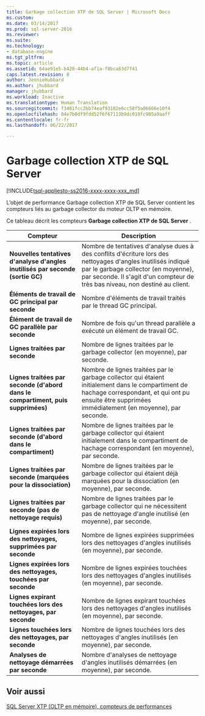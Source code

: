```yaml
---
title: Garbage collection XTP de SQL Server | Microsoft Docs
ms.custom: 
ms.date: 03/14/2017
ms.prod: sql-server-2016
ms.reviewer: 
ms.suite: 
ms.technology:
- database-engine
ms.tgt_pltfrm: 
ms.topic: article
ms.assetid: 64ae91e5-b420-44b4-af1a-f8bca83d7f41
caps.latest.revision: 8
author: JennieHubbard
ms.author: jhubbard
manager: jhubbard
ms.workload: Inactive
ms.translationtype: Human Translation
ms.sourcegitcommit: f3481fcc2bb74eaf93182e6cc58f5a06666e10f4
ms.openlocfilehash: 84e7b0df9fdd52f6f67113b9dc019fc905a9aaff
ms.contentlocale: fr-fr
ms.lasthandoff: 06/22/2017

---
```

# <a name="sql-server-xtp-garbage-collection"></a>Garbage collection XTP de SQL Server
[!INCLUDE[tsql-appliesto-ss2016-xxxx-xxxx-xxx_md](../../includes/tsql-appliesto-ss2016-xxxx-xxxx-xxx-md.md)]

  L’objet de performance Garbage collection XTP de SQL Server contient les compteurs liés au garbage collector du moteur OLTP en mémoire.  
  
 Ce tableau décrit les compteurs **Garbage collection XTP de SQL Server** .  
  
|Compteur|Description|  
|-------------|-----------------|  
|**Nouvelles tentatives d'analyse d'angles inutilisés par seconde (sortie GC)**|Nombre de tentatives d'analyse dues à des conflits d'écriture lors des nettoyages d'angles inutilisés indiqué par le garbage collector (en moyenne), par seconde. Il s'agit d'un compteur de très bas niveau, non destiné au client.|  
|**Éléments de travail de GC principal par seconde**|Nombre d'éléments de travail traités par le thread GC principal.|  
|**Élément de travail de GC parallèle par seconde**|Nombre de fois qu'un thread parallèle a exécuté un élément de travail GC.|  
|**Lignes traitées par seconde**|Nombre de lignes traitées par le garbage collector (en moyenne), par seconde.|  
|**Lignes traitées par seconde (d'abord dans le compartiment, puis supprimées)**|Nombre de lignes traitées par le garbage collector qui étaient initialement dans le compartiment de hachage correspondant, et qui ont pu ensuite être supprimées immédiatement (en moyenne), par seconde.|  
|**Lignes traitées par seconde (d'abord dans le compartiment)**|Nombre de lignes traitées par le garbage collector qui étaient initialement dans le compartiment de hachage correspondant (en moyenne), par seconde.|  
|**Lignes traitées par seconde (marquées pour la dissociation)**|Nombre de lignes traitées par le garbage collector qui étaient déjà marquées pour la dissociation (en moyenne), par seconde.|  
|**Lignes traitées par seconde (pas de nettoyage requis)**|Nombre de lignes traitées par le garbage collector qui ne nécessitent pas de nettoyage d'angle inutilisé (en moyenne), par seconde.|  
|**Lignes expirées lors des nettoyages, supprimées par seconde**|Nombre de lignes expirées supprimées lors des nettoyages d'angles inutilisés (en moyenne), par seconde.|  
|**Lignes expirées lors des nettoyages, touchées par seconde**|Nombre de lignes expirées touchées lors des nettoyages d'angles inutilisés (en moyenne), par seconde.|  
|**Lignes expirant touchées lors des nettoyages, par seconde**|Nombre de lignes expirant touchées lors des nettoyages d'angles inutilisés (en moyenne), par seconde.|  
|**Lignes touchées lors des nettoyages, par seconde**|Nombre de lignes touchées lors des nettoyages d'angles inutilisés (en moyenne), par seconde.|  
|**Analyses de nettoyage démarrées par seconde**|Nombre d'analyses de nettoyage d'angles inutilisés démarrées (en moyenne), par seconde.|  
  
## <a name="see-also"></a>Voir aussi  
 [SQL Server XTP &#40;OLTP en mémoire&#41;, compteurs de performances](../../relational-databases/performance-monitor/sql-server-xtp-in-memory-oltp-performance-counters.md)  
  
  

